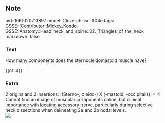 ## Note
nid: 1661020713897
model: Cloze-chrisc-ff04e
tags: GSSE::!Contributor::Mickey_Kondo, GSSE::Anatomy::Head_neck_and_spine::02._Triangles_of_the_neck
markdown: false

### Text
How many components does the sternocleidomastoid muscle have?
<div>
  {{c1::4}}
</div>

### Extra
<div>
  2 origins and 2 insertions: |(Sterno-, cleido-) X (-mastoid,
  -occipitalis)| = 4
</div>
<div>
  Cannot find an image of muscular components online, but clinical
  importance with locating accessory nerve, particularly during
  selective neck dissections when delineating 2a and 2b nodal
  levels.
  <div><img src=
  "B9781455709885000063_f06-01-9781455709885.jpg"></div>
</div>
